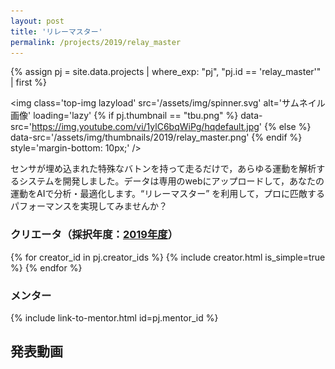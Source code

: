 ```yaml
---
layout: post
title: 'リレーマスター'
permalink: /projects/2019/relay_master
---
```


{% assign pj = site.data.projects | where_exp: "pj", "pj.id == 'relay_master'" | first %}

<img class='top-img lazyload' src='/assets/img/spinner.svg' alt='サムネイル画像' loading='lazy'
{% if pj.thumbnail == "tbu.png" %} data-src='https://img.youtube.com/vi/1ylC6bqWiPg/hqdefault.jpg'
{% else %}                         data-src='/assets/img/thumbnails/2019/relay_master.png'
{% endif %}                        style='margin-bottom: 10px;' />

センサが埋め込まれた特殊なバトンを持って走るだけで，あらゆる運動を解析するシステムを開発しました。データは専用のwebにアップロードして，あなたの運動をAIで分析・最適化します。“リレーマスター” を利用して，プロに匹敵するパフォーマンスを実現してみませんか？

### クリエータ（採択年度：<a href='/projects/2019'>2019年度</a>）
<p>
{% for creator_id in pj.creator_ids %}
  {% include creator.html is_simple=true %}
{% endfor %}
</p>

### メンター
<p>{% include link-to-mentor.html id=pj.mentor_id %}</p>

## 発表動画
<div class="youtube">
  <iframe width="560" height="315" class="lazyload" data-src="https://www.youtube.com/embed/1ylC6bqWiPg?rel=0" frameborder="0" allowfullscreen=""></iframe>
</div>

